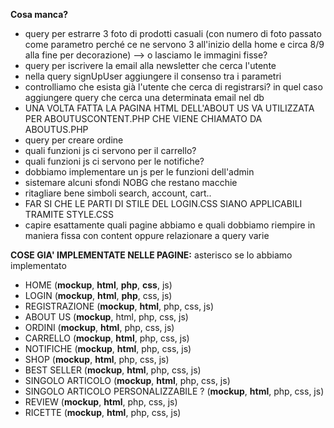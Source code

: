 **Cosa manca?**
- query per estrarre 3 foto di prodotti casuali (con numero di foto passato come parametro perché ce ne servono 3 all'inizio della home e circa 8/9 alla fine per decorazione) --> o lasciamo le immagini fisse?
- query per iscrivere la email alla newsletter che cerca l'utente 
- nella query signUpUser aggiungere il consenso tra i parametri
- controlliamo che esista già l'utente che cerca di registrarsi? in quel caso aggiungere query che cerca una determinata email nel db 
- UNA VOLTA FATTA LA PAGINA HTML DELL'ABOUT US VA UTILIZZATA PER ABOUTUSCONTENT.PHP CHE VIENE CHIAMATO DA ABOUTUS.PHP
- query per creare ordine
- quali funzioni js ci servono per il carrello?
- quali funzioni js ci servono per le notifiche?
- dobbiamo implementare un js per le funzioni dell'admin
- sistemare alcuni sfondi NOBG che restano macchie
- ritagliare bene simboli search, account, cart..
- FAR SI CHE LE PARTI DI STILE DEL LOGIN.CSS SIANO APPLICABILI TRAMITE STYLE.CSS 
- capire esattamente quali pagine abbiamo e quali dobbiamo riempire in maniera fissa con content oppure relazionare a query varie














**COSE GIA' IMPLEMENTATE NELLE PAGINE:**
asterisco se lo abbiamo implementato
- HOME (**mockup**, **html**, **php**, **css**, js)
- LOGIN (**mockup**, **html**, **php**, css, js)
- REGISTRAZIONE (**mockup**, **html**, php, css, js)
- ABOUT US (**mockup**, html, php, css, js)
- ORDINI (**mockup**, **html**, php, css, js)
- CARRELLO (**mockup**, **html**, php, css, js)
- NOTIFICHE (**mockup**, **html**, php, css, js)
- SHOP (**mockup**, **html**, php, css, js)
- BEST SELLER (**mockup**, **html**, php, css, js)
- SINGOLO ARTICOLO (**mockup**, **html**, php, css, js)
- SINGOLO ARTICOLO PERSONALIZZABILE ? (**mockup**, **html**, php, css, js)
- REVIEW (**mockup**, **html**, php, css, js)
- RICETTE (**mockup**, **html**, php, css, js)
